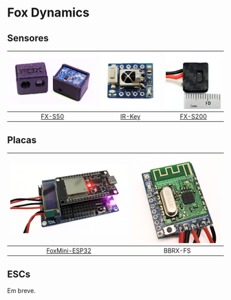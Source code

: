 # Fox Dynamics

## Sensores

| [![.](images/fxs50.png)](Sensores/fxs50/FXS50.md) | [![.](images/IrKey.png)](Sensores/IrKey/IrKey.md) |![.](images/fx200.png) |
|:---:|:--------:|:--------:|
| [FX-S50](Sensores/fxs50/FXS50.md) | [IR-Key](Sensores/IrKey/IrKey.md) | [FX-S200](Sensores/fxs200/fxs200.md) |

## Placas

|   [![.](images/FoxMini.png)](Placas/FoxMini_ESP32/FoxMini.md) | ![.](images/BBRX-FS.png) |
|:----:|:--------:|
|  [FoxMini-ESP32](Placas/FoxMini_ESP32/FoxMini.md)  |  BBRX-FS  |

## ESCs

Em breve.

